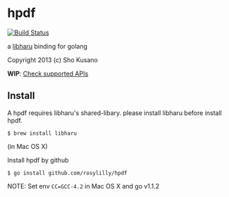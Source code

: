# hpdf

[![Build Status](https://drone.io/github.com/rosylilly/hpdf/status.png)](https://drone.io/github.com/rosylilly/hpdf/latest)

a [libharu](http://www.libharu.org/) binding for golang

Copyright 2013 (c) Sho Kusano

__WIP__: [Check supported APIs](https://github.com/rosylilly/hpdf/issues/4)

## Install

A hpdf requires libharu's shared-libary. please install libharu before install hpdf.

```shell
$ brew install libharu
```

(in Mac OS X)

Install hpdf by github

```shell
$ go install github.com/rosylilly/hpdf
```

NOTE: Set env `CC=GCC-4.2` in Mac OS X and go v1.1.2
